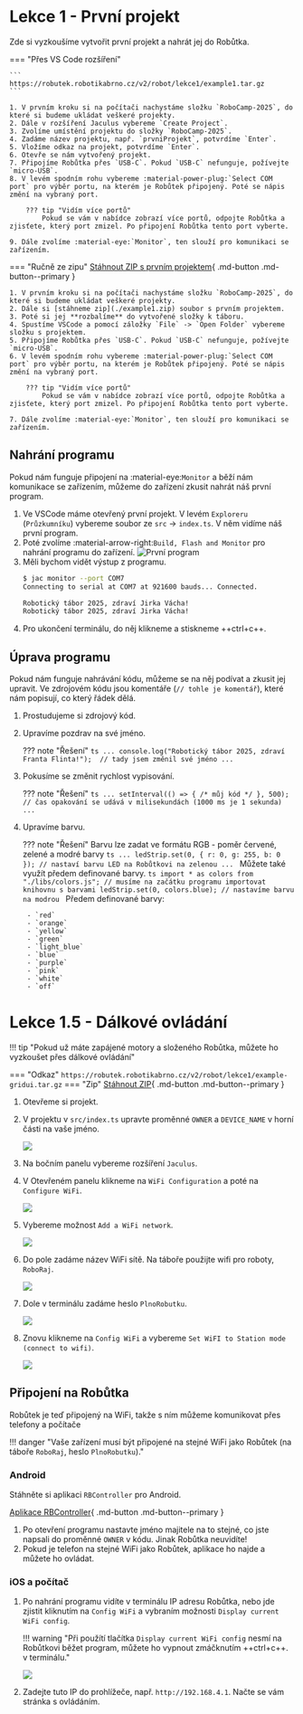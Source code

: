 # Lekce 1 - První projekt

Zde si vyzkoušíme vytvořit první projekt a nahrát jej do Robůtka.

=== "Přes VS Code rozšíření"

    ```
    https://robutek.robotikabrno.cz/v2/robot/lekce1/example1.tar.gz
    ```

    1. V prvním kroku si na počítači nachystáme složku `RoboCamp-2025`, do které si budeme ukládat veškeré projekty.
    2. Dále v rozšíření Jaculus vybereme `Create Project`.
    3. Zvolíme umístění projektu do složky `RoboCamp-2025`.
    4. Zadáme název projektu, např. `prvniProjekt`, potvrdíme `Enter`.
    5. Vložíme odkaz na projekt, potvrdíme `Enter`.
    6. Otevře se nám vytvořený projekt.
    7. Připojíme Robůtka přes `USB-C`. Pokud `USB-C` nefunguje, požívejte `micro-USB`.
    8. V levém spodním rohu vybereme :material-power-plug:`Select COM port` pro výběr portu, na kterém je Robůtek připojený. Poté se nápis změní na vybraný port.

        ??? tip "Vidím více portů"
            Pokud se vám v nabídce zobrazí více portů, odpojte Robůtka a zjisťete, který port zmizel. Po připojení Robůtka tento port vyberte.

    9. Dále zvolíme :material-eye:`Monitor`, ten slouží pro komunikaci se zařízením.


=== "Ručně ze zipu"
    [Stáhnout ZIP s prvním projektem](./example1.zip){ .md-button .md-button--primary }

    1. V prvním kroku si na počítači nachystáme složku `RoboCamp-2025`, do které si budeme ukládat veškeré projekty.
    2. Dále si [stáhneme zip](./example1.zip) soubor s prvním projektem.
    3. Poté si jej **rozbalíme** do vytvořené složky k táboru.
    4. Spustíme VSCode a pomocí záložky `File` -> `Open Folder` vybereme složku s projektem.
    5. Připojíme Robůtka přes `USB-C`. Pokud `USB-C` nefunguje, požívejte `micro-USB`.
    6. V levém spodním rohu vybereme :material-power-plug:`Select COM port` pro výběr portu, na kterém je Robůtek připojený. Poté se nápis změní na vybraný port.

        ??? tip "Vidím více portů"
            Pokud se vám v nabídce zobrazí více portů, odpojte Robůtka a zjisťete, který port zmizel. Po připojení Robůtka tento port vyberte.

    7. Dále zvolíme :material-eye:`Monitor`, ten slouží pro komunikaci se zařízením.

## Nahrání programu

Pokud nám funguje připojení na :material-eye:`Monitor` a běží nám komunikace se zařízením, můžeme do zařízení zkusit nahrát náš první program.

1. Ve VSCode máme otevřený první projekt. V levém `Exploreru` (`Průzkumníku`) vybereme soubor ze  `src` -> `index.ts`. V něm vidíme náš první program.
2. Poté zvolíme :material-arrow-right:`Build, Flash and Monitor` pro nahrání programu do zařízení.
	![První program](./assets/first-code.png)
	<!-- TODO: update 2 and 3 current library and jaculus implementations -->
3. Měli bychom vidět výstup z programu.
	```bash
	$ jac monitor --port COM7
	Connecting to serial at COM7 at 921600 bauds... Connected.

	Robotický tábor 2025, zdraví Jirka Vácha!
	Robotický tábor 2025, zdraví Jirka Vácha!
	```
4. Pro ukončení terminálu, do něj klikneme a stiskneme ++ctrl+c++.


## Úprava programu

Pokud nám funguje nahrávání kódu, můžeme se na něj podívat a zkusit jej upravit.
Ve zdrojovém kódu jsou komentáře (`// tohle je komentář`), které nám popisují, co který řádek dělá.

1. Prostudujeme si zdrojový kód.
2. Upravíme pozdrav na své jméno.

	??? note "Řešení"
		```ts
		...
		console.log("Robotický tábor 2025, zdraví Franta Flinta!");  // tady jsem změnil své jméno
		...
		```

3. Pokusíme se změnit rychlost vypisování.

	??? note "Řešení"
		```ts
		...
		setInterval(() => { /* můj kód */ }, 500); // čas opakování se udává v milisekundách (1000 ms je 1 sekunda)
		...
		```

4. Upravíme barvu.

	??? note "Řešení"
		Barvu lze zadat ve formátu RGB - poměr červené, zelené a modré barvy 
		```ts
		...
		ledStrip.set(0, { r: 0, g: 255, b: 0 }); // nastaví barvu LED na Robůtkovi na zelenou
		...
		```
		Můžete také využít předem definované barvy. 
		```ts
		import * as colors from "./libs/colors.js"; // musíme na začátku programu importovat knihovnu s barvami
		ledStrip.set(0, colors.blue); // nastavíme barvu na modrou
		```
		Předem definované barvy:

		- `red`
		- `orange`
		- `yellow`
		- `green`
		- `light_blue`
		- `blue`
		- `purple`
		- `pink`
		- `white`
		- `off`

# Lekce 1.5 - Dálkové ovládání

!!! tip "Pokud už máte zapájené motory a složeného Robůtka, můžete ho vyzkoušet přes dálkové ovládání"

=== "Odkaz"
    ```
    https://robutek.robotikabrno.cz/v2/robot/lekce1/example-gridui.tar.gz
    ```
=== "Zip"
    [Stáhnout ZIP](./example-gridui.zip){ .md-button .md-button--primary }

1. Otevřeme si projekt.

2. V projektu v `src/index.ts` upravte proměnné `OWNER` a `DEVICE_NAME` v horní části na vaše jméno.

    ![](assets/gridui_owner.png)

2. Na bočním panelu vybereme rozšíření `Jaculus`.
3. V Otevřeném panelu klikneme na `WiFi Configuration` a poté na `Configure WiFi`.

    ![](assets/wifi-config.png)

4. Vybereme možnost `Add a WiFi network`.

	![](assets/add-wifi.png)

5. Do pole zadáme název WiFi sítě. Na táboře použijte wifi pro roboty, `RoboRaj`.

	![](assets/wifi-ssid.png)

6. Dole v terminálu zadáme heslo `PlnoRobutku`.

	![](assets/wifi-passwd.png)

7. Znovu klikneme na `Config WiFi` a vybereme `Set WiFI to Station mode (connect to wifi)`.

	![](assets/connect-wifi.png)

## Připojení na Robůtka
Robůtek je teď připojený na WiFi, takže s ním můžeme komunikovat přes telefony a počítače

!!! danger "Vaše zařízení musí být připojené na stejné WiFi jako Robůtek (na táboře `RoboRaj`, heslo `PlnoRobutku`)."

### Android
Stáhněte si aplikaci `RBController` pro Android.

[Aplikace RBController](https://play.google.com/store/apps/details?id=com.tassadar.rbcontroller&hl=en&pli=1){ .md-button .md-button--primary }

1. Po otevření programu nastavte jméno majitele na to stejné, co jste napsali do proměnné `OWNER` v kódu. Jinak Robůtka neuvidíte!
2. Pokud je telefon na stejné WiFi jako Robůtek, aplikace ho najde a můžete ho ovládat.

### iOS a počítač

1. Po nahrání programu vidíte v terminálu IP adresu Robůtka, nebo jde zjistit kliknutím na `Config WiFi` a vybraním možnosti `Display current WiFi config`.

	!!! warning "Při použítí tlačítka `Display current WiFi config` nesmí na Robůtkovi běžet program, můžete ho vypnout zmáčknutím ++ctrl+c++. v terminálu."


	![](assets/gridui_ip.png)

2. Zadejte tuto IP do prohlížeče, např. `http://192.168.4.1`. Načte se vám stránka s ovládáním.
